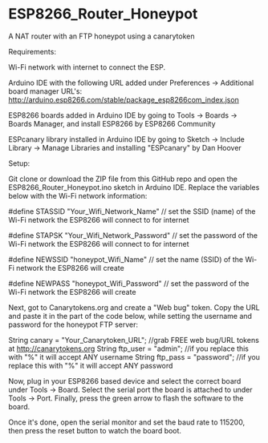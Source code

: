 # ESP8266_Router_Honeypot
A NAT router with an FTP honeypot using a canarytoken

Requirements: 

Wi-Fi network with internet to connect the ESP.

Arduino IDE with the following URL added under Preferences -> Additional board manager URL's: http://arduino.esp8266.com/stable/package_esp8266com_index.json

ESP8266 boards added in Arduino IDE by going to Tools -> Boards -> Boards Manager, and install ESP8266 by ESP8266 Community

ESPcanary library installed in Arduino IDE by going to Sketch -> Include Library -> Manage Libraries and installing "ESPcanary" by Dan Hoover



Setup:


Git clone or download the ZIP file from this GitHub repo and open the ESP8266_Router_Honeypot.ino sketch in Arduino IDE.
Replace the variables below with the Wi-Fi network information:

#define STASSID "Your_Wifi_Network_Name" // set the SSID (name) of the Wi-Fi network the ESP8266 will connect to for internet

#define STAPSK  "Your_Wifi_Network_Password" // set the password of the Wi-Fi network the ESP8266 will connect to for internet

#define NEWSSID  "honeypot_Wifi_Name" // set the name (SSID) of the Wi-Fi network the ESP8266 will create

#define NEWPASS  "honeypot_Wifi_Password" // set the password of the Wi-Fi network the ESP8266 will create


Next, got to Canarytokens.org and create a "Web bug" token. Copy the URL and paste it in the part of the code below, while setting the username and password for the honeypot FTP server:

String canary = "Your_Canarytoken_URL";  //grab FREE web bug/URL tokens at http://canarytokens.org
String ftp_user = "admin";    //if you replace this with "%" it will accept ANY username
String ftp_pass = "password"; //if you replace this with "%" it will accept ANY password


Now, plug in your ESP8266 based device and select the correct board under Tools -> Board. Select the serial port the board is attached to under Tools -> Port. Finally, press the green arrow to flash the software to the board.

Once it's done, open the serial monitor and set the baud rate to 115200, then press the reset button to watch the board boot. 
                              
   


